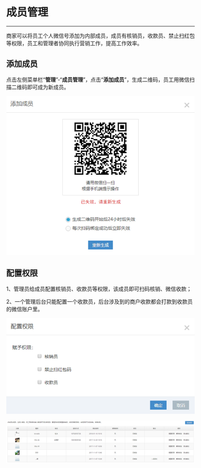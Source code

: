 # 成员管理

---

商家可以将员工个人微信号添加为内部成员，成员有核销员，收款员、禁止扫红包等权限，员工和管理者协同执行营销工作，提高工作效率。

## 添加成员

点击左侧菜单栏“**管理**”-“**成员管理**”，点击“**添加成员**”，生成二维码，员工用微信扫描二维码即可成为新成员。

![](/assets/import.png0100000)

## 配置权限

1、管理员给成员配置核销员、收款员等权限，该成员即可扫码核销、微信收款；

2、一个管理后台只能配置一个收款员，后台涉及到的商户收款都会打款到收款员的微信账户里。

![](/assets/import.png022222)

![](/assets/import.png03330)

